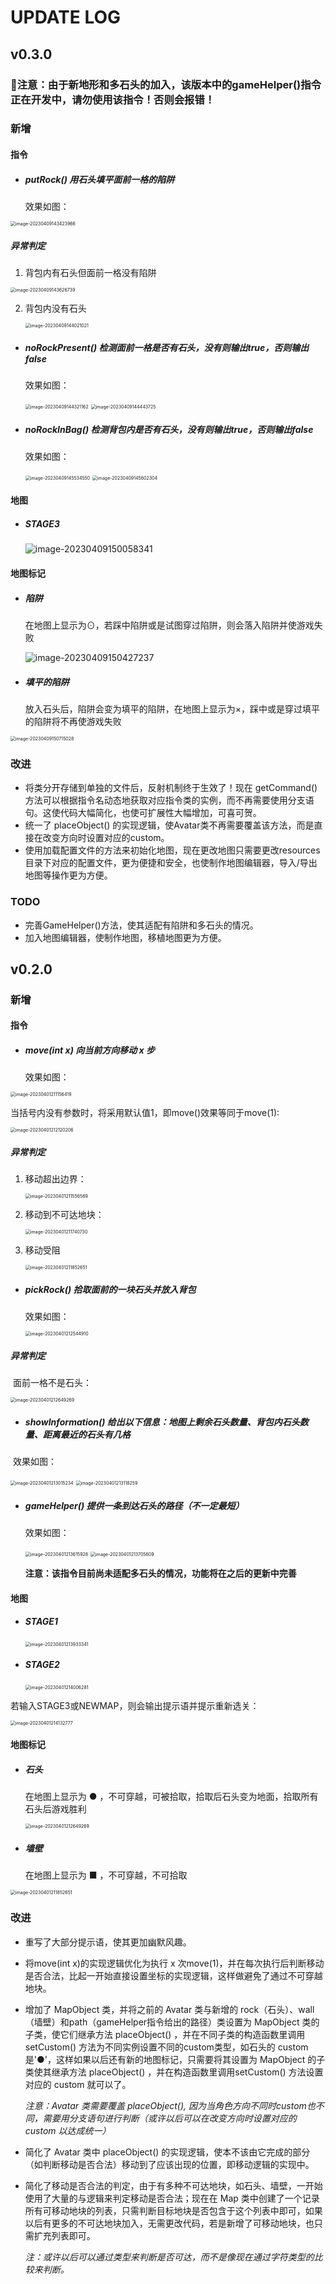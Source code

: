 # UPDATE LOG

## v0.3.0

### :rotating_light:注意：由于新地形和多石头的加入，该版本中的gameHelper()指令正在开发中，请勿使用该指令！否则会报错！

### 新增

#### 指令

- ##### putRock()    用石头填平面前一格的陷阱

  效果如图：

<img src="C:\Users\14212\AppData\Roaming\Typora\typora-user-images\image-20230409143423966.png" alt="image-20230409143423966" style="zoom:50%;" />

##### 异常判定

1. 背包内有石头但面前一格没有陷阱

<img src="C:\Users\14212\AppData\Roaming\Typora\typora-user-images\image-20230409143626739.png" alt="image-20230409143626739" style="zoom:50%;" />

2. 背包内没有石头

   <img src="C:\Users\14212\AppData\Roaming\Typora\typora-user-images\image-20230409144021021.png" alt="image-20230409144021021" style="zoom:50%;" />

   

- ##### noRockPresent() 检测面前一格是否有石头，没有则输出true，否则输出false

  效果如图：

  <img src="C:\Users\14212\AppData\Roaming\Typora\typora-user-images\image-20230409144321162.png" alt="image-20230409144321162" style="zoom:50%;" />

  

  <img src="C:\Users\14212\AppData\Roaming\Typora\typora-user-images\image-20230409144443725.png" alt="image-20230409144443725" style="zoom:50%;" />



- ##### noRockInBag()  检测背包内是否有石头，没有则输出true，否则输出false

  效果如图：

  <img src="C:\Users\14212\AppData\Roaming\Typora\typora-user-images\image-20230409145534550.png" alt="image-20230409145534550" style="zoom:50%;" />

  

  <img src="C:\Users\14212\AppData\Roaming\Typora\typora-user-images\image-20230409145602304.png" alt="image-20230409145602304" style="zoom:50%;" />

#### 地图

- ##### STAGE3

  ![image-20230409150058341](C:\Users\14212\AppData\Roaming\Typora\typora-user-images\image-20230409150058341.png)

#### 地图标记

- ##### 陷阱 

  在地图上显示为⊙，若踩中陷阱或是试图穿过陷阱，则会落入陷阱并使游戏失败

  ![image-20230409150427237](C:\Users\14212\AppData\Roaming\Typora\typora-user-images\image-20230409150427237.png)

- ##### 填平的陷阱

  放入石头后，陷阱会变为填平的陷阱，在地图上显示为×，踩中或是穿过填平的陷阱将不再使游戏失败

<img src="C:\Users\14212\AppData\Roaming\Typora\typora-user-images\image-20230409150715028.png" alt="image-20230409150715028" style="zoom:50%;" />

### 改进

- 将类分开存储到单独的文件后，反射机制终于生效了！现在 getCommand() 方法可以根据指令名动态地获取对应指令类的实例，而不再需要使用分支语句。这使代码大幅简化，也使可扩展性大幅增加，可喜可贺。
- 统一了 placeObject() 的实现逻辑，使Avatar类不再需要覆盖该方法，而是直接在改变方向时设置对应的custom。
- 使用加载配置文件的方法来初始化地图，现在更改地图只需要更改resources目录下对应的配置文件，更为便捷和安全，也使制作地图编辑器，导入/导出地图等操作更为方便。

### TODO

- 完善GameHelper()方法，使其适配有陷阱和多石头的情况。
- 加入地图编辑器，使制作地图，移植地图更为方便。



## v0.2.0

### 新增

#### 指令

- ##### move(int x)    向当前方向移动 x 步

  效果如图：

<img src="C:\Users\14212\AppData\Roaming\Typora\typora-user-images\image-20230401211156419.png" alt="image-20230401211156419" style="zoom:50%;" />

当括号内没有参数时，将采用默认值1，即move()效果等同于move(1):

<img src="C:\Users\14212\AppData\Roaming\Typora\typora-user-images\image-20230401212120206.png" alt="image-20230401212120206" style="zoom:50%;" />

##### 异常判定

1. 移动超出边界：

   <img src="C:\Users\14212\AppData\Roaming\Typora\typora-user-images\image-20230401211556569.png" alt="image-20230401211556569" style="zoom:50%;" />

2. 移动到不可达地块：

   <img src="C:\Users\14212\AppData\Roaming\Typora\typora-user-images\image-20230401211740730.png" alt="image-20230401211740730" style="zoom:50%;" />

3. 移动受阻

   <img src="C:\Users\14212\AppData\Roaming\Typora\typora-user-images\image-20230401211852651.png" alt="image-20230401211852651" style="zoom:50%;" />



- ##### pickRock()  拾取面前的一块石头并放入背包

  效果如图：

  <img src="C:\Users\14212\AppData\Roaming\Typora\typora-user-images\image-20230401212544910.png" alt="image-20230401212544910" style="zoom:50%;" />

##### 异常判定

​	面前一格不是石头：

<img src="C:\Users\14212\AppData\Roaming\Typora\typora-user-images\image-20230401212649269.png" alt="image-20230401212649269" style="zoom:50%;" />



- ##### showInformation() 给出以下信息：地图上剩余石头数量、背包内石头数量、距离最近的石头有几格

​	效果如图：

<img src="C:\Users\14212\AppData\Roaming\Typora\typora-user-images\image-20230401213015234.png" alt="image-20230401213015234" style="zoom:50%;" />



<img src="C:\Users\14212\AppData\Roaming\Typora\typora-user-images\image-20230401213118259.png" alt="image-20230401213118259" style="zoom:50%;" />



- ##### *gameHelper()  提供一条到达石头的路径（不一定最短）*

  效果如图：

  <img src="C:\Users\14212\AppData\Roaming\Typora\typora-user-images\image-20230401213615928.png" alt="image-20230401213615928" style="zoom:50%;" />

  <img src="C:\Users\14212\AppData\Roaming\Typora\typora-user-images\image-20230401213705609.png" alt="image-20230401213705609" style="zoom:50%;" />

  **注意：该指令目前尚未适配多石头的情况，功能将在之后的更新中完善**

#### 地图

- ##### STAGE1

  <img src="C:\Users\14212\AppData\Roaming\Typora\typora-user-images\image-20230401213933341.png" alt="image-20230401213933341" style="zoom:50%;" />

- ##### STAGE2

  <img src="C:\Users\14212\AppData\Roaming\Typora\typora-user-images\image-20230401214006281.png" alt="image-20230401214006281" style="zoom:50%;" />

若输入STAGE3或NEWMAP，则会输出提示语并提示重新选关：

<img src="C:\Users\14212\AppData\Roaming\Typora\typora-user-images\image-20230401214132777.png" alt="image-20230401214132777" style="zoom:50%;" />

#### 地图标记

- ##### 石头 

  在地图上显示为 ● ，不可穿越，可被拾取，拾取后石头变为地面，拾取所有石头后游戏胜利

  <img src="C:\Users\14212\AppData\Roaming\Typora\typora-user-images\image-20230401212649269.png" alt="image-20230401212649269" style="zoom:50%;" />

- ##### 墙壁

  在地图上显示为 ■ ，不可穿越，不可拾取

<img src="C:\Users\14212\AppData\Roaming\Typora\typora-user-images\image-20230401211852651.png" alt="image-20230401211852651" style="zoom:50%;" />

### 改进

- 重写了大部分提示语，使其更加幽默风趣。

- 将move(int x)的实现逻辑优化为执行 x 次move(1)，并在每次执行后判断移动是否合法，比起一开始直接设置坐标的实现逻辑，这样做避免了通过不可穿越地块。

- 增加了 MapObject 类，并将之前的 Avatar 类与新增的 rock（石头）、wall（墙壁）和path（gameHelper指令给出的路径）类设置为 MapObject 类的子类，使它们继承方法 placeObject() ，并在不同子类的构造函数里调用 setCustom() 方法为不同实例设置不同的custom类型，如石头的 custom 是'●'，这样如果以后还有新的地图标记，只需要将其设置为 MapObject 的子类使其继承方法 placeObject() ，并在构造函数里调用setCustom() 方法设置对应的 custom 就可以了。

  *注意：Avatar 类需要覆盖 placeObject(), 因为当角色方向不同时custom也不同，需要用分支语句进行判断（或许以后可以在改变方向时设置对应的 custom 以达成统一）*

- 简化了 Avatar 类中 placeObject() 的实现逻辑，使本不该由它完成的部分（如判断移动是否合法）移动到了应该出现的位置，即移动逻辑的实现中。

- 简化了移动是否合法的判定，由于有多种不可达地块，如石头、墙壁，一开始使用了大量的与逻辑来判定移动是否合法；现在在 Map 类中创建了一个记录所有可移动地块的列表，只需判断目标地块是否包含于这个列表中即可，如果以后有更多的不可达地块加入，无需更改代码，若是新增了可移动地块，也只需扩充列表即可。

  *注：或许以后可以通过类型来判断是否可达，而不是像现在通过字符类型的比较来判断。*
